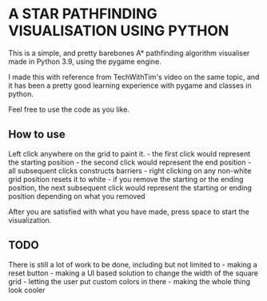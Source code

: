 # A STAR PATHFINDING VISUALISATION USING PYTHON

This is a simple, and pretty barebones A* pathfinding algorithm visualiser made in Python 3.9, using the pygame engine. 

I made this with reference from TechWithTim's video on the same topic, and it has been a pretty good learning experience with pygame and classes in python.

Feel free to use the code as you like.

## How to use

Left click anywhere on the grid to paint it. 
    - the first click would represent the starting position
    - the second click would represent the end position
    - all subsequent clicks constructs barriers
    - right clicking on any non-white grid position resets it to white
    - if you remove the starting or the ending position, the next subsequent click would represent the starting or ending position depending on what you removed

After you are satisfied with what you have made, press space to start the visualization.

## TODO

There is still a lot of work to be done, including but not limited to
    - making a reset button
    - making a UI based solution to change the width of the square grid
    - letting the user put custom colors in there
    - making the whole thing look cooler

